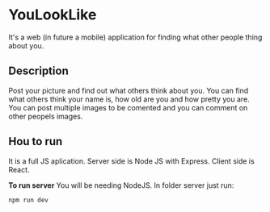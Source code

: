 # YouLookLike
It's a web (in future a mobile) application for finding what other people thing about you.

## Description
Post your picture and find out what others think about you. You can find what others think your name is, how old are you and how pretty you are. You can post multiple images to be comented and you can comment on other peopels images.

## Hou to run
It is a full JS aplication. Server side is Node JS with Express. Client side is React.

**To run server**
You will be needing NodeJS. In folder server just run: 
 ```terminal or console
 npm run dev
```
